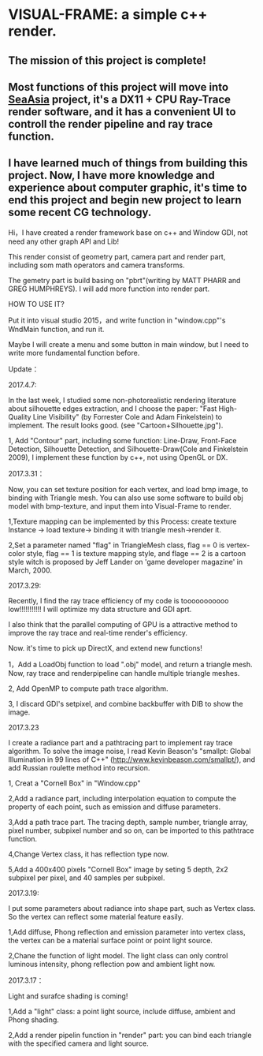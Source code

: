 # VISUAL-FRAME: a simple c++ render.  
  
The mission of this project is complete!  
--------------------------------  
  
Most functions of this project will move into [SeaAsia](https://github.com/ChengGongXTU/SeaAsia) project, it's a DX11 + CPU Ray-Trace render software, and it has a convenient UI to controll the render pipeline and ray trace function.
-----------------  
  
I have learned much of things from building this project. Now, I have more knowledge and experience about computer graphic, it's time to end this project and begin new project to learn some recent CG technology.  
-------------------  




Hi，I have created a render framework base on c++ and Window GDI, not need any other graph API and Lib!


This render consist of geometry part, camera part and render part, including som math operators and camera transforms.

The gemetry part is build basing on "pbrt"(writing by MATT PHARR and GREG HUMPHREYS). I will add more function into render part.


HOW TO USE IT? 

Put it into visual studio 2015，and write function in "window.cpp"'s WndMain function, and run it.

Maybe I will create a menu and some button in main window, but I need to write more fundamental function before.


Update：

2017.4.7:

In the last week, I studied some non-photorealistic rendering literature about silhouette edges extraction, and I choose the paper: "Fast High-Quality Line Visibility" (by Forrester Cole and Adam Finkelstein) to implement. The result looks good.
(see "Cartoon+Silhouette.jpg").


1, Add "Contour" part, including some function: Line-Draw, Front-Face Detection, Silhouette Detection, and Silhouette-Draw(Cole and Finkelstein 2009), I implement these function by c++, not using OpenGL or DX.




2017.3.31：

Now, you can set texture position for each vertex, and load bmp image, to binding with Triangle mesh. You can also use some software to build obj model with bmp-texture, and input them into Visual-Frame to render.

1,Texture mapping can be implemented by this Process: create texture Instance -> load texture-> binding it with triangle mesh->render it.

2,Set a parameter named "flag" in TriangleMesh class, flag == 0 is vertex-color style, flag == 1 is texture mapping style, 
and flage == 2 is a cartoon style witch is proposed by Jeff Lander on 'game developer magazine'  in March, 2000.


2017.3.29:

Recently, I find the ray trace efficiency of my code is tooooooooooo low!!!!!!!!!!! I will optimize my data structure and GDI aprt.

I also think that the parallel computing of GPU is a attractive method to improve the  ray trace and real-time render's efficiency.

Now. it's time to pick up DirectX, and extend new functions!


1，Add a LoadObj function to load ".obj" model, and return a triangle mesh. Now, ray trace and renderpipeline can  handle multiple triangle meshes.

2, Add OpenMP to compute path trace algorithm.

3, I discard GDI's setpixel, and combine backbuffer with DIB to show the image.
 

2017.3.23

I create a radiance part and a pathtracing part to  implement ray trace algorithm. To solve the image noise, I read Kevin Beason's "smallpt: Global Illumination in 99 lines of C++" (http://www.kevinbeason.com/smallpt/), and add Russian roulette method into recursion.

1, Creat a "Cornell Box" in "Window.cpp"

2,Add a radiance part, including interpolation equation to compute the property of each point, such as emission and diffuse parameters.

3,Add a path trace part. The tracing depth, sample number, triangle array, pixel number, subpixel number and so on, can be imported to
this pathtrace function.

4,Change Vertex class, it has reflection type now.

5,Add a 400x400 pixels "Cornell Box" image by seting 5 depth, 2x2 subpixel per pixel, and 40 samples per subpixel. 



2017.3.19:

I put some parameters about radiance into shape part, such as Vertex class. So the vertex can reflect some material feature easily.

1,Add diffuse, Phong reflection and emission parameter into vertex class, the vertex can be a material surface point or point light source.

2,Chane the function of light model. The light class can only control luminous intensity, phong reflection pow and ambient light now.



2017.3.17：

Light and surafce shading is coming!

1,Add a "light" class: a point light source, include diffuse, ambient and Phong shading.

2,Add a render pipelin function in "render" part: you can bind each triangle with the specified camera and light source.


